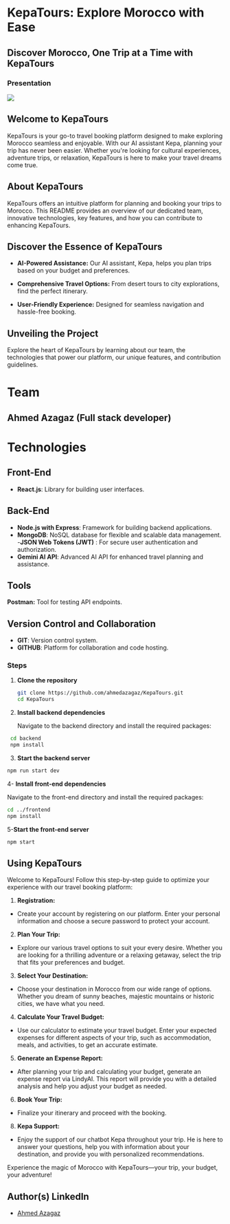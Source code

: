 
# KepaTours: Explore Morocco with Ease

## Discover Morocco, One Trip at a Time with KepaTours

### Presentation

<img src="kepatours-img.jpg" border="0">


## Welcome to KepaTours

KepaTours is your go-to travel booking platform designed to make exploring Morocco seamless and enjoyable. With our AI assistant Kepa, planning your trip has never been easier. Whether you're looking for cultural experiences, adventure trips, or relaxation, KepaTours is here to make your travel dreams come true.

## About KepaTours

KepaTours offers an intuitive platform for planning and booking your trips to Morocco. This README provides an overview of our dedicated team, innovative technologies, key features, and how you can contribute to enhancing KepaTours.

## Discover the Essence of KepaTours

- **AI-Powered Assistance:** Our AI assistant, Kepa, helps you plan trips based on your budget and preferences.

- **Comprehensive Travel Options:** From desert tours to city explorations, find the perfect itinerary.

- **User-Friendly Experience:** Designed for seamless navigation and hassle-free booking.

## Unveiling the Project

Explore the heart of KepaTours by learning about our team, the technologies that power our platform, our unique features, and contribution guidelines.

# Team 

## Ahmed Azagaz (Full stack developer)

# Technologies

## Front-End

- **React.js**: Library for building user interfaces.

## Back-End

- **Node.js with Express**: Framework for building backend applications.
- **MongoDB**: NoSQL database for flexible and scalable data management.
-**JSON Web Tokens (JWT)** : For secure user authentication and authorization.
- **Gemini AI API**: Advanced AI API for enhanced travel planning and assistance.
  
## Tools

**Postman:** Tool for testing API endpoints.

## Version Control and Collaboration

- **GIT**: Version control system.
- **GITHUB**: Platform for collaboration and code hosting.

### Steps

1. **Clone the repository**

   ```bash
   git clone https://github.com/ahmedazagaz/KepaTours.git  
   cd KepaTours

2. **Install backend dependencies**
   
   Navigate to the backend directory and install the required packages:
   
 ```bash
  cd backend
  npm install
  ```
3. **Start the backend server**

 ```bash
npm run start dev
 ```
4- **Install front-end dependencies**

Navigate to the front-end directory and install the required packages:

 ```bash
cd ../frontend
npm install
 ```
5-**Start the front-end server**
 ```bash
npm start
```

## Using KepaTours

Welcome to KepaTours! Follow this step-by-step guide to optimize your experience with our travel booking platform:

1. **Registration:**
- Create your account by registering on our platform. Enter your personal information and choose a secure password to protect your account.

2. **Plan Your Trip:**
- Explore our various travel options to suit your every desire. Whether you are looking for a thrilling adventure or a relaxing getaway, select the trip that fits your preferences and budget.

3. **Select Your Destination:**
- Choose your destination in Morocco from our wide range of options. Whether you dream of sunny beaches, majestic mountains or historic cities, we have what you need.

4. **Calculate Your Travel Budget:**
- Use our calculator to estimate your travel budget. Enter your expected expenses for different aspects of your trip, such as accommodation, meals, and activities, to get an accurate estimate.

5. **Generate an Expense Report:**
- After planning your trip and calculating your budget, generate an expense report via LindyAI. This report will provide you with a detailed analysis and help you adjust your budget as needed.

6. **Book Your Trip:**
- Finalize your itinerary and proceed with the booking.

8. **Kepa Support:**
- Enjoy the support of our chatbot Kepa throughout your trip. He is here to answer your questions, help you with information about your destination, and provide you with personalized recommendations.

Experience the magic of Morocco with KepaTours—your trip, your budget, your adventure!

## Author(s) LinkedIn
- [Ahmed Azagaz](https://www.linkedin.com/in/ahmed-azagaz-0678b7281/)





